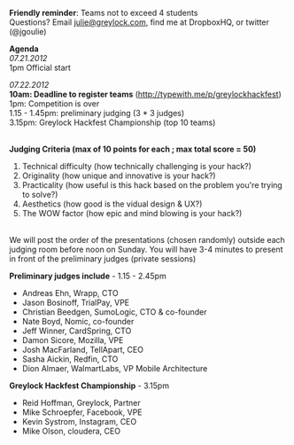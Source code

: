 **Friendly reminder**: Teams not to exceed 4 students<br>
Questions? Email julie@greylock.com, find me at DropboxHQ, or twitter (@jgoulie)

<b>Agenda</b><br>
*07.21.2012*<br>
1pm Official start <br>

*07.22.2012* <br>
**10am: Deadline to register teams** (http://typewith.me/p/greylockhackfest)<br>
1pm: Competition is over<br>
1.15 - 1.45pm: preliminary judging (3 * 3 judges)<br>
3.15pm: Greylock Hackfest Championship (top 10 teams)<br><br>

<b>Judging Criteria (max of 10 points for each ; max total score = 50)</b><br>
1. Technical difficulty (how technically challenging is your hack?)<br>
2. Originality (how unique and innovative is your hack?)<br>
3. Practicality (how useful is this hack based on the problem you're trying to solve?)<br>
4. Aesthetics (how good is the vidual design & UX?)<br>
5. The WOW factor (how epic and mind blowing is your hack?)<br><br>

We will post the order of the presentations (chosen randomly) outside each judging room before noon on Sunday. You will have 3-4 minutes to present in front of the preliminary judges (private sessions)

<b>Preliminary judges include</b> - 1.15 - 2.45pm
- Andreas Ehn, Wrapp, CTO<br>
- Jason Bosinoff, TrialPay, VPE<br>
- Christian Beedgen, SumoLogic, CTO & co-founder<br>
- Nate Boyd, Nomic, co-founder<br>
- Jeff Winner, CardSpring, CTO<br>
- Damon Sicore, Mozilla, VPE<br>
- Josh MacFarland, TellApart, CEO<br>
- Sasha Aickin, Redfin, CTO<br>
- Dion Almaer, WalmartLabs, VP Mobile Architecture<br>


<b>Greylock Hackfest Championship</b> - 3.15pm
- Reid Hoffman, Greylock, Partner 
- Mike Schroepfer, Facebook, VPE
- Kevin Systrom, Instagram, CEO
- Mike Olson, cloudera, CEO

